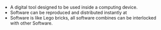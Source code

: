 - A digital tool designed to be used inside a computing device.
- Software can be reproduced and distributed instantly at
- Software is like Lego bricks, all software combines can be interlocked with other Software.